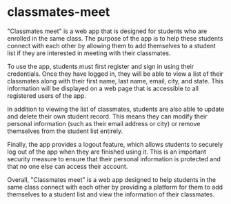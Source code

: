# classmates-meet

"Classmates meet" is a web app that is designed for students who are enrolled in the same class. The purpose of the app is to help these students connect with each other by allowing them to add themselves to a student list if they are interested in meeting with their classmates.

To use the app, students must first register and sign in using their credentials. Once they have logged in, they will be able to view a list of their classmates along with their first name, last name, email, city, and state. This information will be displayed on a web page that is accessible to all registered users of the app.

In addition to viewing the list of classmates, students are also able to update and delete their own student record. This means they can modify their personal information (such as their email address or city) or remove themselves from the student list entirely.

Finally, the app provides a logout feature, which allows students to securely log out of the app when they are finished using it. This is an important security measure to ensure that their personal information is protected and that no one else can access their account.

Overall, "Classmates meet" is a web app designed to help students in the same class connect with each other by providing a platform for them to add themselves to a student list and view the information of their classmates.

